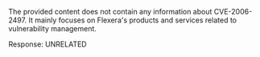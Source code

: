 The provided content does not contain any information about CVE-2006-2497. It mainly focuses on Flexera's products and services related to vulnerability management.

Response: UNRELATED